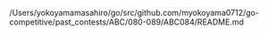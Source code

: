 /Users/yokoyamamasahiro/go/src/github.com/myokoyama0712/go-competitive/past_contests/ABC/080-089/ABC084/README.md